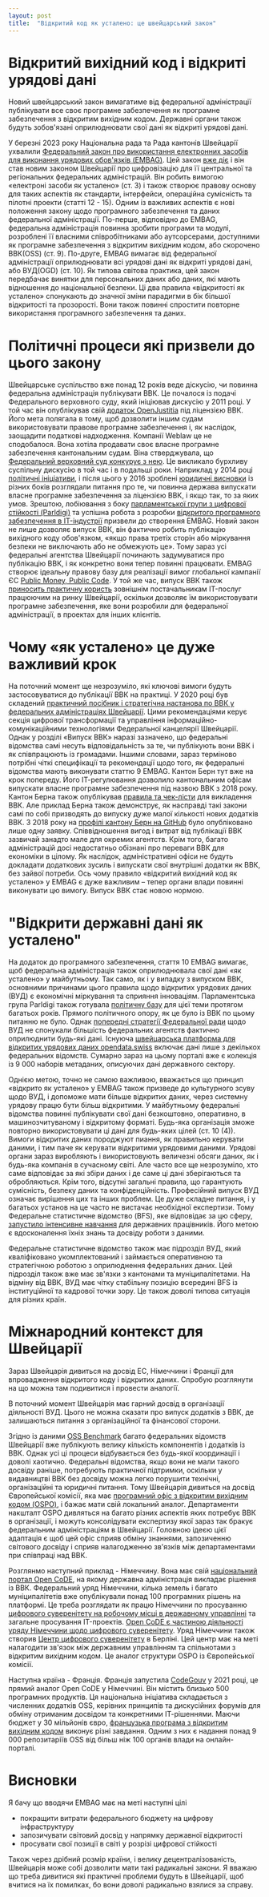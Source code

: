 ```yaml
---
layout: post
title:  "Відкритий код як усталено: це швейцарський закон"
---
```


# Відкритий вихідний код і відкриті урядові дані

Новий швейцарський закон вимагатиме від федеральної адміністрації публікувати все своє програмне забезпечення як програмне забезпечення з відкритим вихідним кодом. Державні органи також будуть зобов'язані оприлюднювати свої дані як відкриті урядові дані. 

У березні 2023 року Національна рада та Рада кантонів Швейцарії ухвалили [Федеральний закон про використання електронних засобів для виконання урядових обов'язків (EMBAG)](https://www.fedlex.admin.ch/eli/fga/2023/787/en). Цей закон [вже діє](https://joinup.ec.europa.eu/collection/open-source-observatory-osor/news/new-open-source-law-switzerland) і він став новим законом Швейцарії про цифровізацію для її центральної та регіональних федеральних адміністрацій. Він робить вимогою «електроні засоби як усталено» (ст. 3) і також створює правову основу для таких аспектів як стандарти, інтерфейси, операційна сумісність та пілотні проекти (статті 12 - 15). Одним із важливих аспектів є нові положення закону щодо програмного забезпечення та даних федеральної адміністрації. По-перше, відповідно до EMBAG, федеральна адміністрація повинна зробити програми та модулі, розроблені її власними співробітниками або аутсорсерами, доступними як програмне забезпечення з відкритим вихідним кодом, або скорочено ВВК(OSS) (ст. 9). По-друге, EMBAG вимагає від федеральної адміністрації оприлюднювати всі урядові дані як відкриті урядові дані, або ВУД(OGD) (ст. 10). Як типова світова практика, цей закон передбачає винятки для персональних даних або даних, які мають відношення до національної безпеки. Ці два правила «відкритості як усталено» спонукають до значної зміни парадигми в бік більшої відкритості та прозорості. Вони також повинні спростити повторне використання програмного забезпечення та даних.

# Політичні процеси які призвели до цього закону

Швейцарське суспільство вже понад 12 років веде діскусію, чи повинна федеральна адміністрація публікувати ВВК. Це почалося із подачі Федерального верховного суду, який ініціював дискусію у 2011 році. У той час він опублікував свій [додаток OpenJustitia](https://www.openjustitia.ch/DE/interne_Open_Justitia.html) під ліцензією ВВК. Його мета полягала в тому, щоб дозволити іншим судам використовувати правове програмне забезпечення і, як наслідок, заощадити податкові надходження. Компанії Weblaw це не сподобалося. Вона хотіла продавати своє власне програмне забезпечення кантональним судам. Віна стверджувала, що [Федеральний верховний суд конкурує з нею](https://www.weblaw.ch/dam/weblaw_ag/wi/medien/medienberichte_aktuell/Statement_4_WeblawAG_24.10.pdf). Це викликало бурхливу суспільну дискусію в той час і в подальші роки. Наприклад у 2014 році [політичні ініціативи](https://www.netzwoche.ch/news/2014-03-18/streit-um-open-source-loesung-openjustitia), і після цього у 2016 зроблені [юридичні висновки](https://www.kaio.fin.be.ch/de/start/themen/rechtliche-grundlagen/publikationen.html) із різних боків розглядали питання про те, чи повинна держава випускати власне програмне забезпечення за ліцензією ВВК, і якщо так, то за яких умов. Зрештою, лобіювання з боку [парламентської групи з цифрової стійкості (Parldigi)](https://www.parldigi.ch/de/) та успішна робота з розробки [відкритого програмного забезпечення в IT-індустрії](https://ossbenchmark.com/) призвели до створення EMBAG. Новий закон не лише дозволяє випуск ВВК, він фактично робить публікацію вихідного коду обов'язком, «якщо права третіх сторін або міркування безпеки не виключають або не обмежують це». Тому зараз усі федеральні агентства Швейцарії починають задумуватися про публікацію ВВК, і як конкретно вони тепер повинні працювати. EMBAG створює ідеальну правову базу для реалізації вимог глобальної кампанії ЄС [Public Money, Public Code](https://publiccode.eu/en/). У той же час, випуск ВВК також [приносить практичну користь](https://www.ch-open.ch/wp-content/uploads/2020/12/2020-12-01-Swiss-IT-Magazine-12-Freigabe-von-Open-Source-Software-in-der-Schweiz-002.pdf) зовнішнім постачальникам IT-послуг працюючим на ринку Швейцарії, оскільки дозволяє їм використовувати програмне забезпечення, яке вони розробили для федеральної адміністрації, в проектах для інших клієнтів.

# Чому «як усталено» це дуже важливий крок

На поточний момент ще незрозуміло, які ключові вимоги будуть застосовуватися до публікації ВВК на практиці. У 2020 році був складений [практичний посібник і стратегічна настанова по ВВК у федеральних адміністраціях Швейцарії](https://www.bk.admin.ch/bk/en/home/digitale-transformation-ikt-lenkung/ikt-vorgaben/strategien-teilstrategien/sb004-ikt-teilstrategie-open-source.html). Цими рекомендаціями керує секція цифрової трансформації та управління інформаційно-комунікаційними технологіями Федеральної канцелярії Швейцарії. Однак у розділі «Випуск ВВК» наразі зазначено, що федеральні відомства самі несуть відповідальність за те, чи публікують вони ВВК і як співпрацюють із громадами. Іншими словами, зараз терміново потрібні чіткі специфікації та рекомендації щодо того, як федеральні відомства мають виконувати статтю 9 EMBAG. Кантон Берн тут вже на крок попереду. Його ІТ-регулювання дозволило кантональним офісам випускати власне програмне забезпечення під назвою ВВК з 2018 року. Кантон Берна також опублікував [правила та чек-лісти](https://github.com/kanton-bern/oss) для викладення ВВК. Але приклад Берна також демонструє, як насправді такі закони самі по собі призводять до випуску дуже малої кількості нових додатків ВВК. З 2018 року на [профілі кантону Берн на GitHub](https://github.com/kanton-bern) було опубліковано лише одну заявку. Співвідношення вигод і витрат від публікації ВВК зазвичай занадто мале для окремих агентств. Крім того, багато адміністрацій досі недостатньо обізнані про переваги ВВК для економіки в цілому. Як наслідок, адміністративні офіси не будуть докладати додаткових зусиль і випускати свої внутрішні додатки як ВВК, без зайвої потреби. Ось чому правило «відкритий вихідний код як усталено» у EMBAG є дуже важливим – тепер органи влади повинні виконувати цю вимогу. Випуск ВВК стає новою нормою.

# "Відкрити державні дані як усталено"

На додаток до програмного забезпечення, стаття 10 EMBAG вимагає, щоб федеральна адміністрація також оприлюднювала свої дані «як усталено» у майбутньому. Так само, як і у випадку з випуском ВВК, основними причинами цього правила щодо відкритих урядових даних (ВУД) є економічні міркування та сприяння інноваціям. Парламентська група Parldigi також готувала [політичну базу](https://www.parldigi.ch/en/news/?postCat=open-government-data) для цієї теми протягом багатьох років. Прямого політичного опору, як це було із ВВК по цьому питанню не було. Однак [попередні стратегії Федеральної ради](https://www.bfs.admin.ch/bfs/de/home/dienstleistungen/ogd/strategie.html) щодо ВУД не спонукали більшість федеральних агентств фактично оприлюднити будь-які дані. Існуюча [швейцарська платформа для відкритих урядових даних opendata.swiss](https://opendata.swiss/en/organization) включає дані лише з декількох федеральних відомств. Сумарно зараз на цьому порталі вже є колекція із 9 000 наборів метаданих, описуючих дані державного сектору.

Однією метою, точно не самою важливою, вважається що принцип «відкрито як усталено» у EMBAG також призведе до культурного зсуву щодо ВУД, і допоможе мати більше відкритих даних, через системну урядову працю бути більш відкритими. У майбутньому федеральні відомства повинні публікувати свої дані безкоштовно, оперативно, в машинозчитуваному і відкритому форматі. Будь-яка організація зможе повторно використовувати ці дані для будь-яких цілей (ст. 10 (4)). Вимоги відкритих даних породжуют пиання, як правильно керувати даними, і тим паче як керувати відкритими урядовими даними. Урядові органи зараз виробляють і використовують величезні обсяги даних, як і будь-яка компанія в сучасному світі. Але часто все ще незрозуміло, хто саме відповідає за які збіри даних і де саме ці дані зберігаються та обробляються. Крім того, відсутні загальні правила, що гарантують сумісність, безпеку даних та конфіденційність. Професійний випуск ВУД означає вирішення цих та інших проблем. Це дуже складне питання, і у багатьох установ на це часто не вистачає необхідної експертизи. Тому Федеральне статистичне відомство (BFS), яке відповідає за цю сферу, [запустило інтенсивне навчання](https://bfh.ch/ogd-weiterbildung) для державних працівників. Його метою є вдосконалення їхніх знань та досвіду роботи з даними.

Федеральне статистичне відомство також має підрозділ ВУД, який кваліфіковано укомплектований і займається оперативною та стратегічною роботою з оприлюднення федеральних даних. Цей підрозділ також вже має зв'язки з кантонами та муніципалітетами. На відміну від ВВК, ВУД має чітку стабільну позицію всередині BFS із інституційної та кадрової точки зору. Це також доволі типова ситуація для різних країн.

# Міжнародний контекст для Швейцарії

Зараз Швейцарія дивиться на досвід ЕС, Німеччини і Франції для впровадження відкритого коду і відкритих даних. Спробую розглянути на що можна там подивитися і провести аналогії. 

В поточний момент Швейцарія має гарний досвід в організації діяльності ВУД. Цього не можна сказати про випуск додатків з ВВК, де залишаються питання з організаційної та фінансової сторони. 

Згідно із даними [OSS Benchmark](http://www.ossbenchmark.com/) багато федеральних відомств Швейцарії вже публікують велику кількість компонентів і додатків із ВВК. Однак усі ці процеси відбувається без будь-якої координації і доволі хаотично. Федеральні відомства, якщо вони не мали такого досвіду раніше, потребують практичної підтримки, оскільки у видавництві ВВК без досвіду можна легко порушити технічні, організаційні та юридичні питання. Тому Швейцарія дивиться на досвід Європейської комісії, яка має [програмний офіс з відкритим вихідним кодом (OSPO)](https://joinup.ec.europa.eu/collection/ec-ospo), і бажає мати свій локальний аналог. Департаменти накшталт OSPO дивляться на багато різних аспектів яких потребує ВВК в організації, і можуть консолідувати експертизу якої зараз так бракує федеральним адміністраціям в Швейцарії. Головною ідеєю цієї адаптація є щоб цей офіс сприяв обміну знаннями, запозиченню світового досвіду і сприяв налагодженню зв'язків між департаментами при співпраці над ВВК. 

Розглянмо наступний приклад - Німеччину. Вона має свій [національний портал Open CoDE](http://www.opencode.de/), на якому державна адміністрація викладає рішення із ВВК. Федеральний уряд Німеччини, кілька земель і багато муніципалітетів вже опублікували понад 100 програмних рішень на платформі. Це треба розглядати як працю Німеччини по просуванню [цифрового суверенітету на робочому місці в державному управлінні](https://www.cio.bund.de/Webs/CIO/DE/digitale-loesungen/digitale-souveraenitaet/souveraener-arbeitsplatz/souverarner-arbeitsplatz-node.html) та загальне просування IT-проектів. [Open CoDE є частиною діяльності уряду Німеччини щодо цифрового суверенітету](https://www.cio.bund.de/Webs/CIO/DE/digitale-loesungen/digitale-souveraenitaet/open-code/open-code-node.html). Уряд Німеччини також створив [Центр цифрового суверенітету](https://www.cio.bund.de/Webs/CIO/DE/digitale-loesungen/digitale-souveraenitaet/zentrum-fuer-digitale-souveraenitaet/zentrum-fuer-digitale-souveraenitaet-node.html) в Берліні. Цей центр має на меті налагодити зв'язок між державним управлінням та спільнотами з відкритим вихідним кодом. Це аналог структури OSPO із Європейської комісії. 

Наступна країна - Франція. Франція запустила [CodeGouv](http://code.gouv.fr/) у 2021 році, це прямий аналог Open CoDE у Німеччині. Він містить близько 500 програмних продуктів. Ця національна ініціатива складається з численних додатків OSS, керівних принципів та дискусійних форумів для обміну отриманим досвідом та конкретними ІТ-рішеннями. Маючи бюджет у 30 мільйонів євро, [французька програма з відкритим вихідним кодом](https://joinup.ec.europa.eu/collection/open-source-observatory-osor/news/new-action-plan-open-source-french-administration) виконує різні завдання. Одним з них є надання понад 9 000 репозитаріїв OSS від більш ніж 100 органів влади на онлайн-порталі.

# Висновки

Я бачу що вводячи EMBAG має на меті наступні цілі

- покращити витрати федерального бюджету на цифрову інфраструктуру
- запозичувати світовий досвід у напрямку державної відкритості
- просувати свої позиції в світі у розрізі цифрової стійкості

Також через дрібний розмір країни, і велику децентралізованість, Швейцарія може собі дозволити мати такі радикальні закони. Я вважаю що треба дивитися які практичні проблеми будуть в Швейцарії, щоб вчитися на їх помилках, бо вони доволі радикально взялися за справу.
